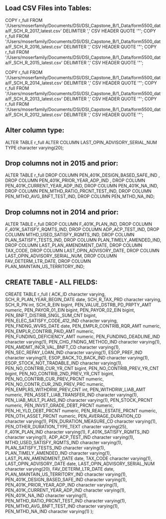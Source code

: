 
## Load CSV Files into Tables:

COPY r_full FROM '/Users/moserfamily/Documents/DSI/DSI_Capstone_B/1_Data/form5500_data/F_SCH_R_2017_latest.csv' DELIMITER ',' CSV HEADER QUOTE '"';
COPY r_full FROM '/Users/moserfamily/Documents/DSI/DSI_Capstone_B/1_Data/form5500_data/F_SCH_R_2016_latest.csv' DELIMITER ',' CSV HEADER QUOTE '"';
COPY r_full FROM '/Users/moserfamily/Documents/DSI/DSI_Capstone_B/1_Data/form5500_data/F_SCH_R_2015_latest.csv' DELIMITER ',' CSV HEADER QUOTE '"';

COPY r_full FROM '/Users/moserfamily/Documents/DSI/DSI_Capstone_B/1_Data/form5500_data/F_SCH_R_2014_latest.csv' DELIMITER ',' CSV HEADER QUOTE '"';
COPY r_full FROM '/Users/moserfamily/Documents/DSI/DSI_Capstone_B/1_Data/form5500_data/F_SCH_R_2013_latest.csv' DELIMITER ',' CSV HEADER QUOTE '"';
COPY r_full FROM '/Users/moserfamily/Documents/DSI/DSI_Capstone_B/1_Data/form5500_data/F_SCH_R_2012_latest.csv' DELIMITER ',' CSV HEADER QUOTE '"';

## Alter column type:
ALTER TABLE r_full ALTER COLUMN LAST_OPIN_ADVISORY_SERIAL_NUM TYPE character varying(20);

## Drop columns not in 2015 and prior:
ALTER TABLE r_full
DROP COLUMN PEN_401K_DESIGN_BASED_SAFE_IND ,
DROP COLUMN PEN_401K_PRIOR_YEAR_ADP_IND ,
DROP COLUMN PEN_401K_CURRENT_YEAR_ADP_IND,
DROP COLUMN PEN_401K_NA_IND,
DROP COLUMN PEN_MTHD_RATIO_PRCNT_TEST_IND,
DROP COLUMN PEN_MTHD_AVG_BNFT_TEST_IND,
DROP COLUMN PEN_MTHD_NA_IND;

## Drop columns not in 2014 and prior:
ALTER TABLE r_full
DROP COLUMN F_401K_PLAN_IND,
DROP COLUMN F_401K_SATISFY_RQMTS_IND,
DROP COLUMN ADP_ACP_TEST_IND,
DROP COLUMN MTHD_USED_SATISFY_RQMTS_IND,
DROP COLUMN PLAN_SATISFY_TESTS_IND,
DROP COLUMN PLAN_TIMELY_AMENDED_IND,
DROP COLUMN LAST_PLAN_AMENDMENT_DATE,
DROP COLUMN TAX_CODE,
DROP COLUMN LAST_OPIN_ADVISORY_DATE,
DROP COLUMN LAST_OPIN_ADVISORY_SERIAL_NUM,
DROP COLUMN FAV_DETERM_LTR_DATE,
DROP COLUMN PLAN_MAINTAIN_US_TERRITORY_IND;

## CREATE TABLE - ALL FIELDS:

CREATE TABLE r_full (
  ACK_ID character varying,
  SCH_R_PLAN_YEAR_BEGIN_DATE date,
  SCH_R_TAX_PRD character varying,
  SCH_R_PN int,
  SCH_R_EIN bigint,
  PEN_VALUE_DSTRB_PD_PRPTY_AMT numeric,
  PEN_PAYOR_01_EIN bigint,
  PEN_PAYOR_02_EIN bigint,
  PEN_BNFT_DISTRIB_SNGL_SUM_CNT bigint,
  PEN_ELEC_SATISFY_CODE_412_IND character varying,
  PEN_FNDNG_WVRS_DATE date,
  PEN_EMPLR_CONTRIB_RQR_AMT numeric,
  PEN_EMPLR_CONTRIB_PAID_AMT numeric,
  PEN_FUNDING_DEFICIENCY_AMT numeric,
  PEN_FUNDING_DEADLINE_IND character varying(1),
  PEN_CHG_FNDNG_METHOD_IND character varying(1),
  PEN_AMDMT_INCR_VAL_BNFT_CD character varying(1),
  PEN_SEC_REPAY_LOAN_IND character varying(1),
  ESOP_PREF_IND character varying(1),
  ESOP_BACK_TO_BACK_IND character varying(1),
  ESOP_STOCK_NOT_TRADABLE_IND character varying(1),
  PEN_NO_CONTRIB_CUR_YR_CNT bigint,
  PEN_NO_CONTRIB_PREV_YR_CNT bigint,
  PEN_NO_CONTRIB_2ND_PREV_YR_CNT bigint,
  PEN_NO_CONTRIB_CUR_PREV_PRCNT numeric,
  PEN_NO_CONTR_CUR_2ND_PREV_PRC numeric,
  PEN_EMPLRS_WITHDRW_PREV_CNT int,
  PEN_WITHDRW_LIAB_AMT numeric,
  PEN_ASSET_LIAB_TRANSFER_IND character varying(1),
  PEN_LIAB_MULT_PLANS_IND character varying(1),
  PEN_STOCK_PRCNT numeric,
  PEN_INVST_GRADE_DEBT_PRCNT numeric,
  PEN_HI_YLD_DEBT_PRCNT numeric,
  PEN_REAL_ESTATE_PRCNT numeric,
  PEN_OTH_ASSET_PRCNT numeric,
  PEN_AVERAGE_DURATION_CD character varying(1),
  PEN_DURATION_MEASURE_CD character varying(1),
  PEN_OTHER_DURATION_TYPE_TEXT character varying(25),
  F_401K_PLAN_IND character varying(1),
  F_401K_SATISFY_RQMTS_IND character varying(1),
  ADP_ACP_TEST_IND character varying(1),
  MTHD_USED_SATISFY_RQMTS_IND character varying(1),
  PLAN_SATISFY_TESTS_IND character varying(1),
  PLAN_TIMELY_AMENDED_IND character varying(1),
  LAST_PLAN_AMENDMENT_DATE date,
  TAX_CODE character varying(1),
  LAST_OPIN_ADVISORY_DATE date,
  LAST_OPIN_ADVISORY_SERIAL_NUM character varying(20),
  FAV_DETERM_LTR_DATE date,
  PLAN_MAINTAIN_US_TERRITORY_IND character varying(1),
  PEN_401K_DESIGN_BASED_SAFE_IND character varying(1),
  PEN_401K_PRIOR_YEAR_ADP_IND character varying(1),
  PEN_401K_CURRENT_YEAR_ADP_IND character varying(1),
  PEN_401K_NA_IND character varying(1),
  PEN_MTHD_RATIO_PRCNT_TEST_IND character varying(1),
  PEN_MTHD_AVG_BNFT_TEST_IND character varying(1),
  PEN_MTHD_NA_IND character varying(1)
  );
